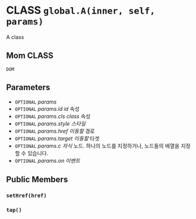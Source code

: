 # CLASS `global.A(inner, self, params)`
A class

## Mom CLASS
`DOM`

## Parameters
* `OPTIONAL` *params*
* `OPTIONAL` *params.id		id* 속성
* `OPTIONAL` *params.cls		class* 속성
* `OPTIONAL` *params.style	스타일*
* `OPTIONAL` *params.href		이동할* 경로
* `OPTIONAL` *params.target	이동할* 타겟
* `OPTIONAL` *params.c		자식* 노드. 하나의 노드를 지정하거나, 노드들의 배열을 지정할 수 있습니다.
* `OPTIONAL` *params.on		이벤트*

## Public Members

### `setHref(href)`

### `tap()`
